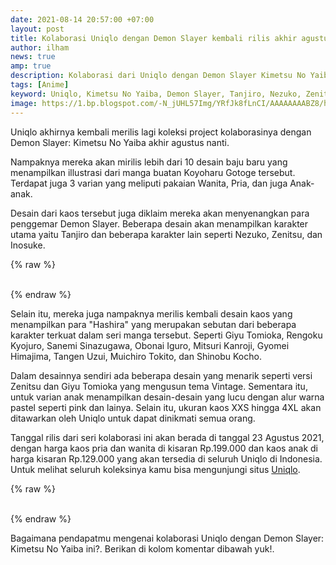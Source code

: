 ```yaml
---
date: 2021-08-14 20:57:00 +07:00
layout: post
title: Kolaborasi Uniqlo dengan Demon Slayer kembali rilis akhir agustus
author: ilham
news: true
amp: true
description: Kolaborasi dari Uniqlo dengan Demon Slayer Kimetsu No Yaiba kembali rilis akhir agustus nanti. Desain baju terbaru dari kolaborasi dapat dilihat disini.
tags: [Anime]
keyword: Uniqlo, Kimetsu No Yaiba, Demon Slayer, Tanjiro, Nezuko, Zenitsu, Inosuke, Giyu Tomioka, Rengoku Kyojuro, Sanemi Sinazugawa, Obonai Iguro, Mitsuri Kanroji, Gyomei Himajima, Tangen Uzui, Muichiro Tokito, Shinobu Kocho
image: https://1.bp.blogspot.com/-N_jUHL57Img/YRfJk8fLnCI/AAAAAAAABZ8/hNHQ1OpaoZcAj8HmriVTe3NWey7POMw4wCLcBGAsYHQ/s0/sketch1628948803220.png
---
```

Uniqlo akhirnya kembali merilis lagi koleksi project kolaborasinya dengan Demon Slayer: Kimetsu No Yaiba akhir agustus nanti.

Nampaknya mereka akan mirilis lebih dari 10 desain baju baru yang menampilkan illustrasi dari manga buatan Koyoharu Gotoge tersebut. Terdapat juga 3 varian yang meliputi pakaian Wanita, Pria, dan juga Anak-anak.

Desain dari kaos tersebut juga diklaim mereka akan menyenangkan para penggemar Demon Slayer. Beberapa desain akan menampilkan karakter utama yaitu Tanjiro dan beberapa karakter lain seperti Nezuko, Zenitsu, dan Inosuke.

{% raw %}
<div class="section__carousel-wrap">
<div class="owl-carousel">
<img alt="" border="0" data-original-height="786" data-original-width="786" src="https://1.bp.blogspot.com/-QY4FsTRfj-s/YRfM3l93MJI/AAAAAAAABaE/89I2fFcjP8AYlTvxr1xh3NUHwJVIxqQZwCLcBGAsYHQ/s0/goods_440694_sub13.webp"/>
<img alt="" border="0" data-original-height="786" data-original-width="786" src="https://1.bp.blogspot.com/-Y-LWy7dgNvU/YRfM3oEV_fI/AAAAAAAABaI/CugbgtntMvQiPBgchy0-1dU4MInaxty7QCLcBGAsYHQ/s0/goods_440882_sub13.webp"/>
</div>
</div>
{% endraw %}

Selain itu, mereka juga nampaknya merilis kembali desain kaos yang menampilkan para "Hashira" yang merupakan sebutan dari beberapa karakter terkuat dalam seri manga tersebut. Seperti Giyu Tomioka, Rengoku Kyojuro, Sanemi Sinazugawa, Obonai Iguro, Mitsuri Kanroji, Gyomei Himajima, Tangen Uzui, Muichiro Tokito, dan Shinobu Kocho.

Dalam desainnya sendiri ada beberapa desain yang menarik seperti versi Zenitsu dan Giyu Tomioka yang mengusun tema Vintage. Sementara itu, untuk varian anak menampilkan desain-desain yang lucu dengan alur warna pastel seperti pink dan lainya. Selain itu, ukuran kaos XXS hingga 4XL akan ditawarkan oleh Uniqlo untuk dapat dinikmati semua orang.

Tanggal rilis dari seri kolaborasi ini akan berada di tanggal 23 Agustus 2021, dengan harga kaos pria dan wanita di kisaran Rp.199.000 dan kaos anak di harga kisaran Rp.129.000 yang akan tersedia di seluruh Uniqlo di Indonesia. Untuk melihat seluruh koleksinya kamu bisa mengunjungi situs <a href="https://www.uniqlo.com/id/id/spl/ut-collection/demon-slayer" target="_blank" rel="nofollow">Uniqlo</a>.

{% raw %}
<div class="section__carousel-wrap">
<div class="owl-carousel">
<img alt="" border="0" data-original-height="786" data-original-width="786" src="https://1.bp.blogspot.com/-BTSw0h8qgxc/YRfOBfmzibI/AAAAAAAABaQ/X9fY04Ls9dQ6M11NqkYg3mWQN_o433wEgCLcBGAsYHQ/s0/goods_442570_sub13.webp"/>
<img alt="" border="0" data-original-height="786" data-original-width="786" src="https://1.bp.blogspot.com/-QQth2Cd8juM/YRfOBRQTk1I/AAAAAAAABaU/7tXO2Ea97vALzERvLIV9jqRDlnOp8-RqgCLcBGAsYHQ/s0/goods_442570_sub14.webp"/></div>
</div>
{% endraw %}

Bagaimana pendapatmu mengenai kolaborasi Uniqlo dengan Demon Slayer: Kimetsu No Yaiba ini?. Berikan di kolom komentar dibawah yuk!.
